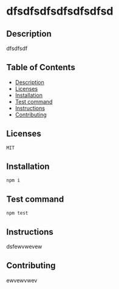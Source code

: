 
# dfsdfsdfsdfsdfsdfsd

## Description

dfsdfsdf

## Table of Contents

- [Description](#description)
- [Licenses](#licenses)
- [Installation](#installation)
- [Test command](#test)
- [Instructions](#instructions)
- [Contributing](#contributing)

## Licenses

```${blackBlink.name}
MIT
```

## Installation

```${blackBlink.name}
npm i
```

## Test command

```${blackBlink.name}
npm test
```

## Instructions

dsfewvwevew

## Contributing

ewvewvwev
